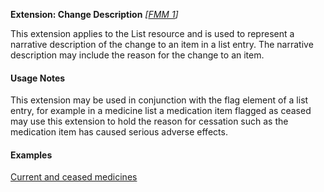**Extension: Change Description**  *[[FMM 1](guidance.html)]*

This extension applies to the List resource and  is used to represent a narrative description of the change to an item in a list entry. The narrative description may include the reason for the change to an item. 


#### Usage Notes

This extension may be used in conjunction with the flag element of a list entry, for example in a medicine list a medication item flagged as ceased may use this extension to hold the reason for cessation such as the medication item has caused serious adverse effects.


#### Examples

[Current and ceased medicines](List-0ebc46a8-4ea8-11e9-8647-d663bd873d93.html)

